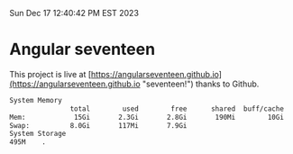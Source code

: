Sun Dec 17 12:40:42 PM EST 2023

# Angular seventeen


This project is live at [https://angularseventeen.github.io](https://angularseventeen.github.io "seventeen!") thanks to Github.

```bash
System Memory
               total        used        free      shared  buff/cache   available
Mem:            15Gi       2.3Gi       2.8Gi       190Mi        10Gi        12Gi
Swap:          8.0Gi       117Mi       7.9Gi
System Storage
495M	.
```
```bash

